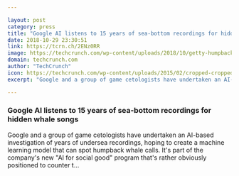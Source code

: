 ```yaml
---

layout: post
category: press
title: "Google AI listens to 15 years of sea-bottom recordings for hidden whale songs"
date: 2018-10-29 23:30:51
link: https://tcrn.ch/2ENz0RR
image: https://techcrunch.com/wp-content/uploads/2018/10/getty-humpback-whale.jpg?w=651
domain: techcrunch.com
author: "TechCrunch"
icon: https://techcrunch.com/wp-content/uploads/2015/02/cropped-cropped-favicon-gradient.png?w=180
excerpt: "Google and a group of game cetologists have undertaken an AI-based investigation of years of undersea recordings, hoping to create a machine learning model that can spot humpback whale calls. It's part of the company's new \"AI for social good\" program that's rather obviously positioned to counter t…"

---
```


### Google AI listens to 15 years of sea-bottom recordings for hidden whale songs

Google and a group of game cetologists have undertaken an AI-based investigation of years of undersea recordings, hoping to create a machine learning model that can spot humpback whale calls. It's part of the company's new "AI for social good" program that's rather obviously positioned to counter t…